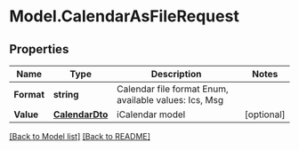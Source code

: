 # Model.CalendarAsFileRequest
## Properties
Name | Type | Description | Notes
------------ | ------------- | ------------- | -------------
**Format** | **string** | Calendar file format Enum, available values: Ics, Msg | 
**Value** | [**CalendarDto**](CalendarDto.md) | iCalendar model              | [optional] 



[[Back to Model list]](Models.doc) [[Back to README]](README.md)



